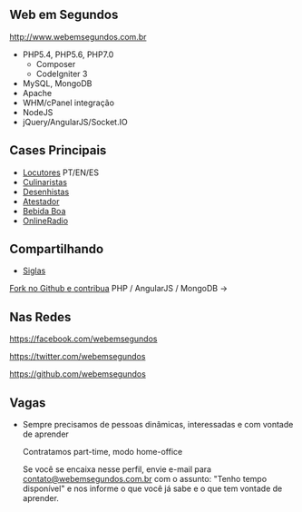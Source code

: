 Web em Segundos
---------------
http://www.webemsegundos.com.br

- PHP5.4, PHP5.6, PHP7.0
  - Composer
  - CodeIgniter 3
- MySQL, MongoDB
- Apache
- WHM/cPanel integração
- NodeJS
- jQuery/AngularJS/Socket.IO


Cases Principais
----------------
- [Locutores](http://www.locutores.com.br) PT/EN/ES
- [Culinaristas](http://www.cozinheiros.com.br)
- [Desenhistas](http://www.desenhistas.com.br)
- [Atestador](https://www.atestador.com.br)
- [Bebida Boa](http://www.drink.com.br)
- [OnlineRadio](http://www.online.radio.br)

Compartilhando
--------------
- [Siglas](http://siglas.info)

[Fork no Github e contribua](https://github.com/webemsegundos/siglas) PHP / AngularJS / MongoDB -> 

Nas Redes
---------
https://facebook.com/webemsegundos

https://twitter.com/webemsegundos

https://github.com/webemsegundos

Vagas
-----
- Sempre precisamos de pessoas dinâmicas, interessadas e com vontade de aprender

  Contratamos part-time, modo home-office

  Se você se encaixa nesse perfil, envie e-mail para contato@webemsegundos.com.br com o assunto: "Tenho tempo disponível" e nos informe o que você já sabe e o que tem vontade de aprender.
